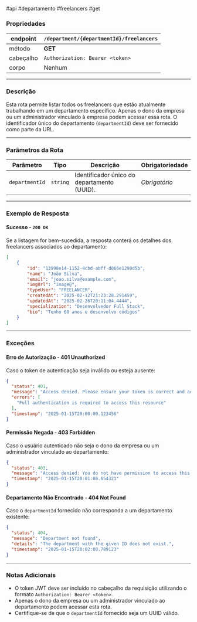 #api #departamento #freelancers #get

### Propriedades

|endpoint|`/department/{departmentId}/freelancers`|
|---|---|
|método|**GET**|
|cabeçalho|`Authorization: Bearer <token>`|
|corpo|Nenhum|

---

### Descrição

Esta rota permite listar todos os freelancers que estão atualmente trabalhando em um departamento específico. Apenas o dono da empresa ou um administrador vinculado à empresa podem acessar essa rota. O identificador único do departamento (`departmentId`) deve ser fornecido como parte da URL.

---

### Parâmetros da Rota

|**Parâmetro**|**Tipo**|**Descrição**|**Obrigatoriedade**|
|---|---|---|---|
|`departmentId`|`string`|Identificador único do departamento (UUID).|_Obrigatório_|

---

### Exemplo de Resposta

#### Sucesso - `200 OK`

Se a listagem for bem-sucedida, a resposta conterá os detalhes dos freelancers associados ao departamento:

```json
[
	{
		"id": "13998e14-1152-4cbd-abff-d066e1290d5b",
		"name": "João Silva",
		"email": "joao.silva@example.com",
		"imgUrl": "image@",
		"typeUser": "FREELANCER",
		"createdAt": "2025-02-12T21:23:28.291459",
		"updatedAt": "2025-02-26T20:11:04.4444",
		"specialization": "Desenvolvedor Full Stack",
		"bio": "Tenho 60 anos e desenvolvo códigos"
	}
]
```

---

### Exceções

#### Erro de Autorização - **401 Unauthorized**

Caso o token de autenticação seja inválido ou esteja ausente:

```json
{
  "status": 401,
  "message": "Access denied. Please ensure your token is correct and active.",
  "errors": [
    "Full authentication is required to access this resource"
  ],
  "timestamp": "2025-01-15T20:00:00.123456"
}
```

#### Permissão Negada - **403 Forbidden**

Caso o usuário autenticado não seja o dono da empresa ou um administrador vinculado ao departamento:

```json
{
  "status": 403,
  "message": "Access denied: You do not have permission to access this resource.",
  "timestamp": "2025-01-15T20:01:00.654321"
}
```

#### Departamento Não Encontrado - **404 Not Found**

Caso o `departmentId` fornecido não corresponda a um departamento existente:

```json
{
  "status": 404,
  "message": "Department not found",
  "details": "The department with the given ID does not exist.",
  "timestamp": "2025-01-15T20:02:00.789123"
}
```

---

### Notas Adicionais

- O token JWT deve ser incluído no cabeçalho da requisição utilizando o formato `Authorization: Bearer <token>`.
- Apenas o dono da empresa ou um administrador vinculado ao departamento podem acessar esta rota.
- Certifique-se de que o `departmentId` fornecido seja um UUID válido.
